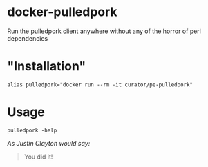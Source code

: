 docker-pulledpork
=============

Run the pulledpork client anywhere without any of the horror of perl dependencies

"Installation"
=============
```
alias pulledpork="docker run --rm -it curator/pe-pulledpork"
```

Usage
=============
```
pulledpork -help
```

*As Justin Clayton would say:*
> You did it!
